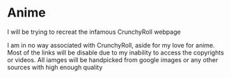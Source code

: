 # Anime
 
I will be trying to recreat the infamous CrunchyRoll webpage 

I am in no way associated with CrunchyRoll, aside for my love for anime. 
Most of the links will be disable due to my inability to access the copyrights or videos. 
All iamges will be handpicked from google images or any other sources with high enough quality 

